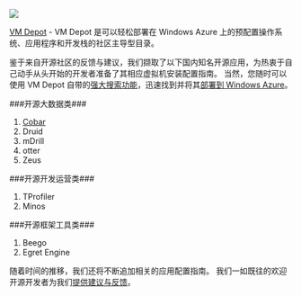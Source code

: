 ![](https://vmdepot.msopentech.cn/Images/VMDepotLogo.png)


[VM Depot](https://vmdepot.msopentech.cn/List/Index) - VM Depot 是可以轻松部署在 Windows Azure 上的预配置操作系统、应用程序和开发栈的社区主导型目录。

鉴于来自开源社区的反馈与建议，我们撷取了以下国内知名开源应用，为热衷于自己动手从头开始的开发者准备了其相应虚拟机安装配置指南。 当然，您随时可以使用 VM Depot 自带的[强大搜索功能](https://vmdepot.msopentech.cn/Help/Community/Finding.cshtml)，迅速找到并将其[部署到 Windows Azure](https://vmdepot.msopentech.cn/Help/Help.cshtml#using)。 

###开源大数据类###
1. [Cobar](../articles/MSOpenTech_CobarVM_Install.md)
2. Druid
3. mDrill
4. otter
5. Zeus

###开源开发运营类###
1. TProfiler
2. Minos

###开源框架工具类###
1. Beego
2. Egret Engine


随着时间的推移，我们还将不断追加相关的应用配置指南。 我们一如既往的欢迎开源开发者为我们[提供建议与反馈](mailto:msopentechcn@microsoft.com)。
